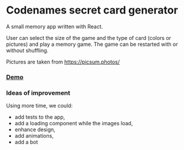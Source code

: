 # Codenames secret card generator

A small memory app written with React.

User can select the size of the game and the type of card (colors or pictures)
and play a memory game. The game can be restarted with or without shuffling.

Pictures are taken from https://picsum.photos/

### [Demo](https://optimistic-bhaskara-1e2e70.netlify.com/)

### Ideas of improvement

Using more time, we could:
* add tests to the app,
* add a loading component while the images load,
* enhance design,
* add animations,
* add a bot

